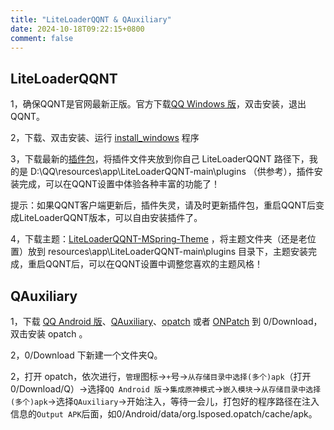 ```yaml
---
title: "LiteLoaderQQNT & QAuxiliary"
date: 2024-10-18T09:22:15+0800
comment: false
---
```


## LiteLoaderQQNT

1，确保QQNT是官网最新正版。官方下载[QQ Windows 版](https://im.qq.com/index)，双击安装，退出QQNT。

2，下载、双击安装、运行 [install_windows](https://github.com/Mzdyl/LiteLoaderQQNT_Install/releases) 程序

3，下载最新的[插件包](https://github.com/xiyuesaves/LiteLoaderQQNT-lite_tools/releases)，将插件文件夹放到你自己 LiteLoaderQQNT 路径下，我的是 D:\QQ\resources\app\LiteLoaderQQNT-main\plugins （供参考），插件安装完成，可以在QQNT设置中体验各种丰富的功能了！

提示：如果QQNT客户端更新后，插件失灵，请及时更新插件包，重启QQNT后变成LiteLoaderQQNT版本，可以自由安装插件了。

4，下载主题：[LiteLoaderQQNT-MSpring-Theme](https://github.com/MUKAPP/LiteLoaderQQNT-MSpring-Theme) ，将主题文件夹（还是老位置）放到 resources\app\LiteLoaderQQNT-main\plugins 目录下，主题安装完成，重启QQNT后，可以在QQNT设置中调整您喜欢的主题风格！

## QAuxiliary

1，下载 [QQ Android 版](https://im.qq.com/index)、[QAuxiliary](https://github.com/cinit/QAuxiliary)、[opatch](https://t.me/QToolCI/268) 或者 [ONPatch](https://t.me/NPatch/159) 到 0/Download，双击安装 opatch 。

2，0/Download 下新建一个文件夹Q。

2，打开 opatch，依次进行，`管理`图标→`+`号→`从存储目录中选择(多个)apk`（打开0/Download/Q）→选择`QQ Android 版`→`集成原神模式`→`嵌入模块`→`从存储目录中选择(多个)apk`→选择`QAuxiliary`→开始注入，等待一会儿，打包好的程序路径在注入信息的`Output APK`后面，如0/Android/data/org.lsposed.opatch/cache/apk。












